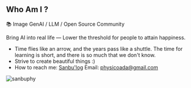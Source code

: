 ## Who Am I ? 

📚 Image GenAI / LLM / Open Source Community

Bring AI into real life — Lower the threshold for people to attain happiness.

- Time flies like an arrow, and the years pass like a shuttle. The time for learning is short, and there is so much that we don't know.
- Strive to create beautiful things :)
- How to reach me: [Sanbu'log](https://www.aispacewalk.cn/) Email: physicoada@gmail.com

<p align="left">&nbsp;<img align="left" src="https://github-readme-stats-git-masterrstaa-rickstaa.vercel.app/api?username=sanbuphy&show_icons=true&locale=en&theme=dracula" alt="sanbuphy" /></p>
